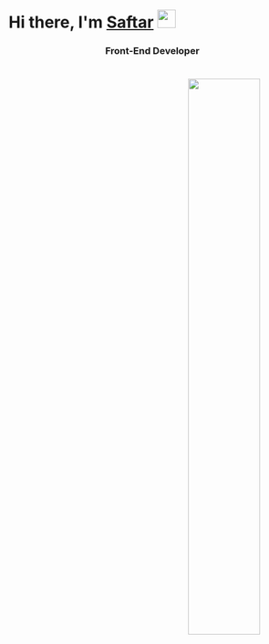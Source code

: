 
<h1 align="left">Hi there, I'm <a href="https://github.com/Saftar94" target="_blank">Saftar</a> 
<img src="https://github.com/blackcater/blackcater/raw/main/images/Hi.gif" height="32"/></h1>
<h3 align="center">Front-End Developer</h3>

<h1 align="center">
<img align="right" src="https://cdn.dribbble.com/users/1235346/screenshots/3252385/job.gif" width="50%"/>
  </h1>








